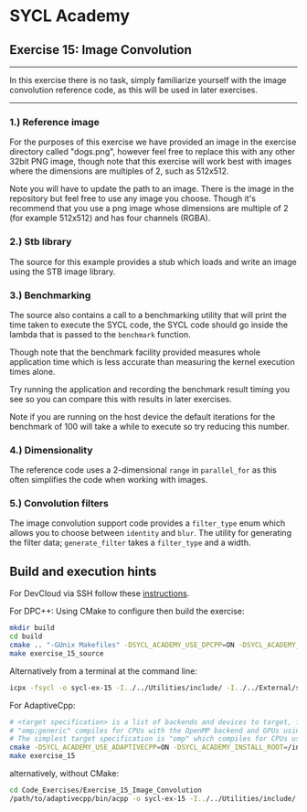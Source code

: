 # SYCL Academy

## Exercise 15: Image Convolution
---

In this exercise there is no task, simply familiarize yourself with the image
convolution reference code, as this will be used in later exercises.

---

### 1.) Reference image

For the purposes of this exercise we have provided an image in the exercise
directory called "dogs.png", however feel free to replace this with any other
32bit PNG image, though note that this exercise will work best with images
where the dimensions are multiples of 2, such as 512x512.

Note you will have to update the path to an image. There is the image in the
repository but feel free to use any image you choose. Though it's recommend that
you use a png image whose dimensions are multiple of 2 (for example 512x512)
and has four channels (RGBA).

### 2.) Stb library

The source for this example provides a stub which loads and write an image using
the STB image library.

### 3.) Benchmarking

The source also contains a call to a benchmarking utility that will print the
time taken to execute the SYCL code, the SYCL code should go inside the lambda
that is passed to the `benchmark` function.

Though note that the benchmark facility provided measures whole application time
which is less accurate than measuring the kernel execution times alone.

Try running the application and recording the benchmark result timing you see so
you can compare this with results in later exercises.

Note if you are running on the host device the default iterations for the
benchmark of 100 will take a while to execute so try reducing this number.

### 4.) Dimensionality

The reference code uses a 2-dimensional `range` in `parallel_for` as this often
simplifies the code when working with images.

### 5.) Convolution filters

The image convolution support code provides a `filter_type` enum which allows
you to choose between `identity` and `blur`. The utility for generating the
filter data; `generate_filter` takes a `filter_type` and a width.

## Build and execution hints

For DevCloud via SSH follow these [instructions](../devcloud.md).

For DPC++:
Using CMake to configure then build the exercise:
```sh
mkdir build
cd build
cmake .. "-GUnix Makefiles" -DSYCL_ACADEMY_USE_DPCPP=ON -DSYCL_ACADEMY_ENABLE_SOLUTIONS=OFF -DCMAKE_C_COMPILER=icx -DCMAKE_CXX_COMPILER=icpx
make exercise_15_source
```
Alternatively from a terminal at the command line:
```sh
icpx -fsycl -o sycl-ex-15 -I../../Utilities/include/ -I../../External/stb reference.cpp
```

For AdaptiveCpp:
```sh
# <target specification> is a list of backends and devices to target, for example
# "omp;generic" compiles for CPUs with the OpenMP backend and GPUs using the generic single-pass compiler.
# The simplest target specification is "omp" which compiles for CPUs using the OpenMP backend.
cmake -DSYCL_ACADEMY_USE_ADAPTIVECPP=ON -DSYCL_ACADEMY_INSTALL_ROOT=/insert/path/to/adaptivecpp -DACPP_TARGETS="<target specification>" ..
make exercise_15
```
alternatively, without CMake:
```sh
cd Code_Exercises/Exercise_15_Image_Convolution
/path/to/adaptivecpp/bin/acpp -o sycl-ex-15 -I../../Utilities/include/ -I../../External/stb --acpp-targets="<target specification>" reference.cpp
```
